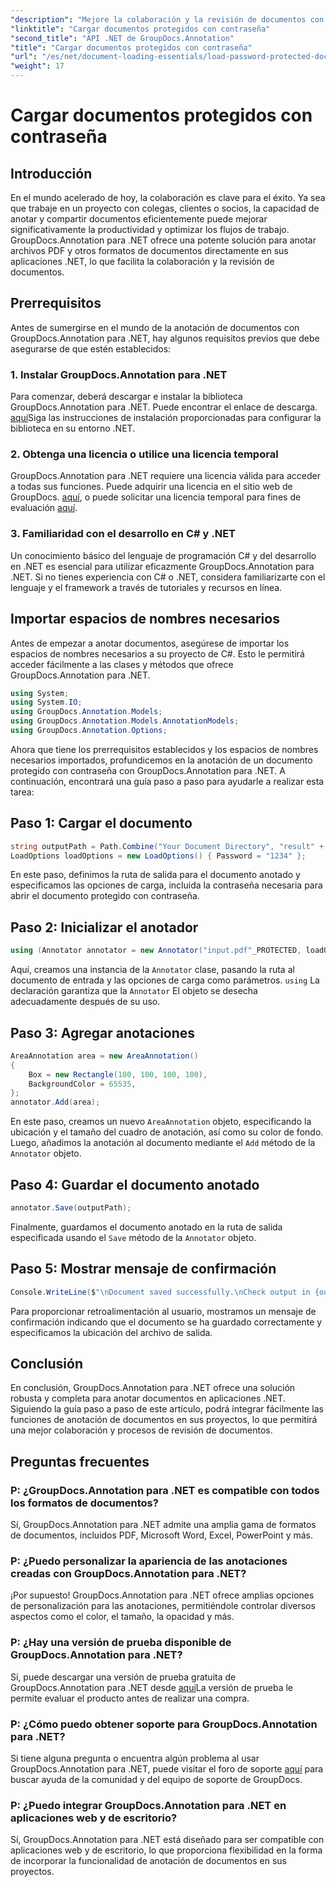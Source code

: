 ```yaml
---
"description": "Mejore la colaboración y la revisión de documentos con GroupDocs.Annotation para .NET. Anote archivos PDF y más sin problemas en sus aplicaciones .NET."
"linktitle": "Cargar documentos protegidos con contraseña"
"second_title": "API .NET de GroupDocs.Annotation"
"title": "Cargar documentos protegidos con contraseña"
"url": "/es/net/document-loading-essentials/load-password-protected-documents/"
"weight": 17
---
```


# Cargar documentos protegidos con contraseña

## Introducción
En el mundo acelerado de hoy, la colaboración es clave para el éxito. Ya sea que trabaje en un proyecto con colegas, clientes o socios, la capacidad de anotar y compartir documentos eficientemente puede mejorar significativamente la productividad y optimizar los flujos de trabajo. GroupDocs.Annotation para .NET ofrece una potente solución para anotar archivos PDF y otros formatos de documentos directamente en sus aplicaciones .NET, lo que facilita la colaboración y la revisión de documentos.
## Prerrequisitos
Antes de sumergirse en el mundo de la anotación de documentos con GroupDocs.Annotation para .NET, hay algunos requisitos previos que debe asegurarse de que estén establecidos:
### 1. Instalar GroupDocs.Annotation para .NET
Para comenzar, deberá descargar e instalar la biblioteca GroupDocs.Annotation para .NET. Puede encontrar el enlace de descarga. [aquí](https://releases.groupdocs.com/annotation/net/)Siga las instrucciones de instalación proporcionadas para configurar la biblioteca en su entorno .NET.
### 2. Obtenga una licencia o utilice una licencia temporal
GroupDocs.Annotation para .NET requiere una licencia válida para acceder a todas sus funciones. Puede adquirir una licencia en el sitio web de GroupDocs. [aquí](https://purchase.groupdocs.com/buy), o puede solicitar una licencia temporal para fines de evaluación [aquí](https://purchase.groupdocs.com/temporary-license/).
### 3. Familiaridad con el desarrollo en C# y .NET
Un conocimiento básico del lenguaje de programación C# y del desarrollo en .NET es esencial para utilizar eficazmente GroupDocs.Annotation para .NET. Si no tienes experiencia con C# o .NET, considera familiarizarte con el lenguaje y el framework a través de tutoriales y recursos en línea.

## Importar espacios de nombres necesarios
Antes de empezar a anotar documentos, asegúrese de importar los espacios de nombres necesarios a su proyecto de C#. Esto le permitirá acceder fácilmente a las clases y métodos que ofrece GroupDocs.Annotation para .NET.
```csharp
using System;
using System.IO;
using GroupDocs.Annotation.Models;
using GroupDocs.Annotation.Models.AnnotationModels;
using GroupDocs.Annotation.Options;
```

Ahora que tiene los prerrequisitos establecidos y los espacios de nombres necesarios importados, profundicemos en la anotación de un documento protegido con contraseña con GroupDocs.Annotation para .NET. A continuación, encontrará una guía paso a paso para ayudarle a realizar esta tarea:
## Paso 1: Cargar el documento
```csharp
string outputPath = Path.Combine("Your Document Directory", "result" + Path.GetExtension("input.pdf"));
LoadOptions loadOptions = new LoadOptions() { Password = "1234" };
```
En este paso, definimos la ruta de salida para el documento anotado y especificamos las opciones de carga, incluida la contraseña necesaria para abrir el documento protegido con contraseña.
## Paso 2: Inicializar el anotador
```csharp
using (Annotator annotator = new Annotator("input.pdf"_PROTECTED, loadOptions))
```
Aquí, creamos una instancia de la `Annotator` clase, pasando la ruta al documento de entrada y las opciones de carga como parámetros. `using` La declaración garantiza que la `Annotator` El objeto se desecha adecuadamente después de su uso.
## Paso 3: Agregar anotaciones
```csharp
AreaAnnotation area = new AreaAnnotation()
{
    Box = new Rectangle(100, 100, 100, 100),
    BackgroundColor = 65535,
};
annotator.Add(area);
```
En este paso, creamos un nuevo `AreaAnnotation` objeto, especificando la ubicación y el tamaño del cuadro de anotación, así como su color de fondo. Luego, añadimos la anotación al documento mediante el `Add` método de la `Annotator` objeto.
## Paso 4: Guardar el documento anotado
```csharp
annotator.Save(outputPath);
```
Finalmente, guardamos el documento anotado en la ruta de salida especificada usando el `Save` método de la `Annotator` objeto.
## Paso 5: Mostrar mensaje de confirmación
```csharp
Console.WriteLine($"\nDocument saved successfully.\nCheck output in {outputPath}.");
```
Para proporcionar retroalimentación al usuario, mostramos un mensaje de confirmación indicando que el documento se ha guardado correctamente y especificamos la ubicación del archivo de salida.

## Conclusión
En conclusión, GroupDocs.Annotation para .NET ofrece una solución robusta y completa para anotar documentos en aplicaciones .NET. Siguiendo la guía paso a paso de este artículo, podrá integrar fácilmente las funciones de anotación de documentos en sus proyectos, lo que permitirá una mejor colaboración y procesos de revisión de documentos.
## Preguntas frecuentes
### P: ¿GroupDocs.Annotation para .NET es compatible con todos los formatos de documentos?
Sí, GroupDocs.Annotation para .NET admite una amplia gama de formatos de documentos, incluidos PDF, Microsoft Word, Excel, PowerPoint y más.
### P: ¿Puedo personalizar la apariencia de las anotaciones creadas con GroupDocs.Annotation para .NET?
¡Por supuesto! GroupDocs.Annotation para .NET ofrece amplias opciones de personalización para las anotaciones, permitiéndole controlar diversos aspectos como el color, el tamaño, la opacidad y más.
### P: ¿Hay una versión de prueba disponible de GroupDocs.Annotation para .NET?
Sí, puede descargar una versión de prueba gratuita de GroupDocs.Annotation para .NET desde [aquí](https://releases.groupdocs.com/)La versión de prueba le permite evaluar el producto antes de realizar una compra.
### P: ¿Cómo puedo obtener soporte para GroupDocs.Annotation para .NET?
Si tiene alguna pregunta o encuentra algún problema al usar GroupDocs.Annotation para .NET, puede visitar el foro de soporte [aquí](https://forum.groupdocs.com/c/annotation/10) para buscar ayuda de la comunidad y del equipo de soporte de GroupDocs.
### P: ¿Puedo integrar GroupDocs.Annotation para .NET en aplicaciones web y de escritorio?
Sí, GroupDocs.Annotation para .NET está diseñado para ser compatible con aplicaciones web y de escritorio, lo que proporciona flexibilidad en la forma de incorporar la funcionalidad de anotación de documentos en sus proyectos.